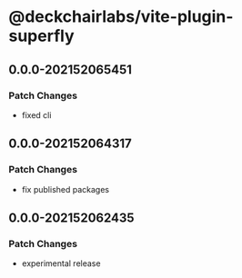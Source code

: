 # @deckchairlabs/vite-plugin-superfly

## 0.0.0-202152065451

### Patch Changes

- fixed cli

## 0.0.0-202152064317

### Patch Changes

- fix published packages

## 0.0.0-202152062435

### Patch Changes

- experimental release
